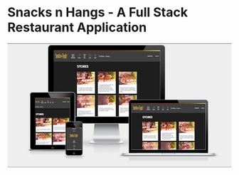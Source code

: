 # Snacks n Hangs - A Full Stack Restaurant Application

![Alt text](public/images/photos/snacks.png?raw=true "Snakcs n Hangs")
